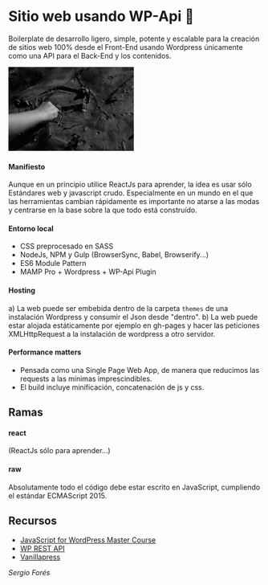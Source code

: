 # Sitio web usando WP-Api :sunrise_over_mountains:

Boilerplate de desarrollo ligero, simple, potente y escalable para la creación de sitios web 100% desde el Front-End usando Wordpress únicamente como una API para el Back-End y los contenidos.

![Screenshot](./screenshot.jpg)

#### Manifiesto

Aunque en un principio utilice ReactJs para aprender, la idea es usar sólo Estándares web y javascript crudo. Especialmente en un mundo en el que las herramientas cambian rápidamente es importante no atarse a las modas y centrarse en la base sobre la que todo está construído.

#### Entorno local

- CSS preprocesado en SASS
- NodeJs, NPM y Gulp (BrowserSync, Babel, Browserify...)
- ES6 Module Pattern
- MAMP Pro + Wordpress + WP-Api Plugin

#### Hosting

a) La web puede ser embebida dentro de la carpeta `themes` de una instalación Wordpress y consumir el Json desde "dentro".
b) La web puede estar alojada estáticamente por ejemplo en gh-pages y hacer las peticiones XMLHttpRequest a la instalación de wordpress a otro servidor.

#### Performance matters
- Pensada como una Single Page Web App, de manera que reducimos las requests a las mínimas imprescindibles.
- El build incluye minificación, concatenación de js y css.

## Ramas

#### react
(ReactJs sólo para aprender...)

#### raw
Absolutamente todo el código debe estar escrito en JavaScript, cumpliendo el estándar ECMAScript 2015.


## Recursos

- [JavaScript for WordPress Master Course](https://javascriptforwp.com/)
- [WP REST API](http://v2.wp-api.org/)
- [Vanillapress](http://zgordon.github.io/vanillapress/)







*Sergio Forés*
